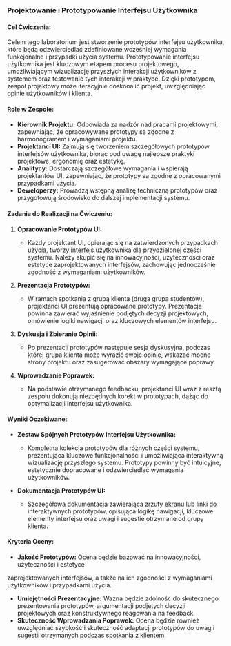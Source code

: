 ### Projektowanie i Prototypowanie Interfejsu Użytkownika

#### Cel Ćwiczenia:
Celem tego laboratorium jest stworzenie prototypów interfejsu użytkownika, które będą odzwierciedlać zdefiniowane wcześniej wymagania funkcjonalne i przypadki użycia systemu. Prototypowanie interfejsu użytkownika jest kluczowym etapem procesu projektowego, umożliwiającym wizualizację przyszłych interakcji użytkowników z systemem oraz testowanie tych interakcji w praktyce. Dzięki prototypom, zespół projektowy może iteracyjnie doskonalić projekt, uwzględniając opinie użytkowników i klienta.

#### Role w Zespole:
- **Kierownik Projektu:** Odpowiada za nadzór nad pracami projektowymi, zapewniając, że opracowywane prototypy są zgodne z harmonogramem i wymaganiami projektu.
- **Projektanci UI:** Zajmują się tworzeniem szczegółowych prototypów interfejsów użytkownika, biorąc pod uwagę najlepsze praktyki projektowe, ergonomię oraz estetykę.
- **Analitycy:** Dostarczają szczegółowe wymagania i wspierają projektantów UI, zapewniając, że prototypy są zgodne z opracowanymi przypadkami użycia.
- **Deweloperzy:** Prowadzą wstępną analizę techniczną prototypów oraz przygotowują środowisko do dalszej implementacji systemu.

#### Zadania do Realizacji na Ćwiczeniu:

1. **Opracowanie Prototypów UI:**
   - Każdy projektant UI, opierając się na zatwierdzonych przypadkach użycia, tworzy interfejs użytkownika dla przydzielonej części systemu. Należy skupić się na innowacyjności, użyteczności oraz estetyce zaprojektowanych interfejsów, zachowując jednocześnie zgodność z wymaganiami użytkowników.

2. **Prezentacja Prototypów:**
   - W ramach spotkania z grupą klienta (druga grupa studentów), projektanci UI prezentują opracowane prototypy. Prezentacja powinna zawierać wyjaśnienie podjętych decyzji projektowych, omówienie logiki nawigacji oraz kluczowych elementów interfejsu.

3. **Dyskusja i Zbieranie Opinii:**
   - Po prezentacji prototypów następuje sesja dyskusyjna, podczas której grupa klienta może wyrazić swoje opinie, wskazać mocne strony projektu oraz zasugerować obszary wymagające poprawy.

4. **Wprowadzanie Poprawek:**
   - Na podstawie otrzymanego feedbacku, projektanci UI wraz z resztą zespołu dokonują niezbędnych korekt w prototypach, dążąc do optymalizacji interfejsu użytkownika.

#### Wyniki Oczekiwane:

- **Zestaw Spójnych Prototypów Interfejsu Użytkownika:**
  - Kompletna kolekcja prototypów dla różnych części systemu, prezentująca kluczowe funkcjonalności i umożliwiająca interaktywną wizualizację przyszłego systemu. Prototypy powinny być intuicyjne, estetycznie dopracowane i odzwierciedlać wymagania użytkowników.

- **Dokumentacja Prototypów UI:**
  - Szczegółowa dokumentacja zawierająca zrzuty ekranu lub linki do interaktywnych prototypów, opisująca logikę nawigacji, kluczowe elementy interfejsu oraz uwagi i sugestie otrzymane od grupy klienta.

#### Kryteria Oceny:

- **Jakość Prototypów:** Ocena będzie bazować na innowacyjności, użyteczności i estetyce

 zaprojektowanych interfejsów, a także na ich zgodności z wymaganiami użytkowników i przypadkami użycia.
- **Umiejętności Prezentacyjne:** Ważna będzie zdolność do skutecznego prezentowania prototypów, argumentacji podjętych decyzji projektowych oraz konstruktywnego reagowania na feedback.
- **Skuteczność Wprowadzania Poprawek:** Ocena będzie również uwzględniać szybkość i skuteczność adaptacji prototypów do uwag i sugestii otrzymanych podczas spotkania z klientem.
